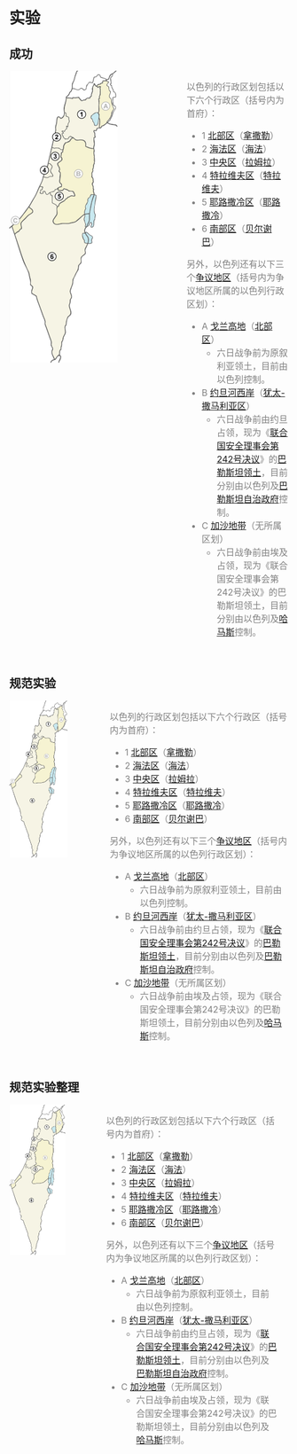 # 实验

## 成功

<div style="display: flex; flex-wrap: wrap; gap: 20px; align-items: flex-start;">
  <div style="flex: 1; min-width: 300px;">
    <img src="assets/以色列行政区划图.jpeg" alt="以色列行政区划图" style="width: 65%">
  </div>
  <div style="flex: 2; font-size: 16px; color: gray">
    <p>以色列的行政区划包括以下六个行政区（括号内为首府）：</p>
    <ul>
      <li>1 <a href="https://zh.wikipedia.org/wiki/北部区_(以色列)">北部区</a>（<a href="https://zh.wikipedia.org/wiki/拿撒勒">拿撒勒</a>）</li>
      <li>2 <a href="https://zh.wikipedia.org/wiki/海法区">海法区</a>（<a href="https://zh.wikipedia.org/wiki/海法">海法</a>）</li>
      <li>3 <a href="https://zh.wikipedia.org/wiki/中央区_(以色列)">中央区</a>（<a href="https://zh.wikipedia.org/wiki/拉姆拉">拉姆拉</a>）</li>
      <li>4 <a href="https://zh.wikipedia.org/wiki/特拉维夫区">特拉维夫区</a>（<a href="https://zh.wikipedia.org/wiki/特拉维夫">特拉维夫</a>）</li>
      <li>5 <a href="https://zh.wikipedia.org/wiki/耶路撒冷区">耶路撒冷区</a>（<a href="https://zh.wikipedia.org/wiki/耶路撒冷">耶路撒冷</a>）</li>
      <li>6 <a href="https://zh.wikipedia.org/wiki/南部区_(以色列)">南部区</a>（<a href="https://zh.wikipedia.org/wiki/贝尔谢巴">贝尔谢巴</a>）</li>
    </ul>
    <p>
      另外，以色列还有以下三个<a href="https://zh.wikipedia.org/wiki/世界主權爭端領土列表">争议地区</a>（括号内为争议地区所属的以色列行政区划）：
    </p>
    <ul>
      <li>
        A <a href="https://zh.wikipedia.org/wiki/戈蘭高地">戈兰高地</a>（<a href="https://zh.wikipedia.org/wiki/北部区_(以色列)">北部区</a>）
        <ul>
          <li>六日战争前为原叙利亚领土，目前由以色列控制。</li>
        </ul>
      </li>
      <li>
        B <a href="https://zh.wikipedia.org/wiki/約旦河西岸">约旦河西岸</a>（<a href="https://zh.wikipedia.org/wiki/猶太-撒馬利亞區">犹太-撒马利亚区</a>）
        <ul>
          <li>六日战争前由约旦占领，现为《<a href="https://zh.wikipedia.org/wiki/聯合國安全理事會第242號決議">联合国安全理事会第242号决议</a>》的<a href="https://zh.wikipedia.org/wiki/巴勒斯坦领土">巴勒斯坦领土</a>，目前分别由以色列及<a href="https://zh.wikipedia.org/wiki/巴勒斯坦自治政府">巴勒斯坦自治政府</a>控制。</li>
        </ul>
      </li>
      <li>
        C <a href="https://zh.wikipedia.org/wiki/加沙地帶">加沙地带</a>（无所属区划）
        <ul>
          <li>六日战争前由埃及占领，现为《联合国安全理事会第242号决议》的巴勒斯坦领土，目前分别由以色列及<a href="https://zh.wikipedia.org/wiki/哈馬斯">哈马斯</a>控制。</li>
        </ul>
      </li>
    </ul>
  </div>
<div/>

## 规范实验

<div style="display: flex; flex-wrap: wrap; gap: 20px; align-items: flex-start;">
  <div style="flex: 1">
    <img src="assets/以色列行政区划图.jpeg" alt="以色列行政区划图" style="width: 65%">
  </div>
  <figcaption style="flex: 2; font-size: 16px; color: gray">
    <p>以色列的行政区划包括以下六个行政区（括号内为首府）：</p>
    <ul>
      <li>1 <a href="https://zh.wikipedia.org/wiki/北部区_(以色列)">北部区</a>（<a href="https://zh.wikipedia.org/wiki/拿撒勒">拿撒勒</a>）</li>
      <li>2 <a href="https://zh.wikipedia.org/wiki/海法区">海法区</a>（<a href="https://zh.wikipedia.org/wiki/海法">海法</a>）</li>
      <li>3 <a href="https://zh.wikipedia.org/wiki/中央区_(以色列)">中央区</a>（<a href="https://zh.wikipedia.org/wiki/拉姆拉">拉姆拉</a>）</li>
      <li>4 <a href="https://zh.wikipedia.org/wiki/特拉维夫区">特拉维夫区</a>（<a href="https://zh.wikipedia.org/wiki/特拉维夫">特拉维夫</a>）</li>
      <li>5 <a href="https://zh.wikipedia.org/wiki/耶路撒冷区">耶路撒冷区</a>（<a href="https://zh.wikipedia.org/wiki/耶路撒冷">耶路撒冷</a>）</li>
      <li>6 <a href="https://zh.wikipedia.org/wiki/南部区_(以色列)">南部区</a>（<a href="https://zh.wikipedia.org/wiki/贝尔谢巴">贝尔谢巴</a>）</li>
    </ul>
    <p>
      另外，以色列还有以下三个<a href="https://zh.wikipedia.org/wiki/世界主權爭端領土列表">争议地区</a>（括号内为争议地区所属的以色列行政区划）：
    </p>
    <ul>
      <li>
        A <a href="https://zh.wikipedia.org/wiki/戈蘭高地">戈兰高地</a>（<a href="https://zh.wikipedia.org/wiki/北部区_(以色列)">北部区</a>）
        <ul>
          <li>六日战争前为原叙利亚领土，目前由以色列控制。</li>
        </ul>
      </li>
      <li>
        B <a href="https://zh.wikipedia.org/wiki/約旦河西岸">约旦河西岸</a>（<a href="https://zh.wikipedia.org/wiki/猶太-撒馬利亞區">犹太-撒马利亚区</a>）
        <ul>
          <li>六日战争前由约旦占领，现为《<a href="https://zh.wikipedia.org/wiki/聯合國安全理事會第242號決議">联合国安全理事会第242号决议</a>》的<a href="https://zh.wikipedia.org/wiki/巴勒斯坦领土">巴勒斯坦领土</a>，目前分别由以色列及<a href="https://zh.wikipedia.org/wiki/巴勒斯坦自治政府">巴勒斯坦自治政府</a>控制。</li>
        </ul>
      </li>
      <li>
        C <a href="https://zh.wikipedia.org/wiki/加沙地帶">加沙地带</a>（无所属区划）
        <ul>
          <li>六日战争前由埃及占领，现为《联合国安全理事会第242号决议》的巴勒斯坦领土，目前分别由以色列及<a href="https://zh.wikipedia.org/wiki/哈馬斯">哈马斯</a>控制。</li>
        </ul>
      </li>
    </ul>
  </figcaption>
<div/>

## 规范实验整理

<div style="display: flex; flex-wrap: wrap; gap: 20px; align-items: flex-start">
  <div style="flex: 1">
    <img
      src="assets/以色列行政区划图.jpeg"
      alt="以色列行政区划图"
      style="width: 65%"
    />
  </div>
  <figcaption style="flex: 2; font-size: 16px; color: gray">
    <p>以色列的行政区划包括以下六个行政区（括号内为首府）：</p>
    <ul>
      <li>
        1 <a href="https://zh.wikipedia.org/wiki/北部区_(以色列)">北部区</a>（<a
          href="https://zh.wikipedia.org/wiki/拿撒勒"
          >拿撒勒</a
        >）
      </li>
      <li>
        2 <a href="https://zh.wikipedia.org/wiki/海法区">海法区</a>（<a
          href="https://zh.wikipedia.org/wiki/海法"
          >海法</a
        >）
      </li>
      <li>
        3 <a href="https://zh.wikipedia.org/wiki/中央区_(以色列)">中央区</a>（<a
          href="https://zh.wikipedia.org/wiki/拉姆拉"
          >拉姆拉</a
        >）
      </li>
      <li>
        4 <a href="https://zh.wikipedia.org/wiki/特拉维夫区">特拉维夫区</a>（<a
          href="https://zh.wikipedia.org/wiki/特拉维夫"
          >特拉维夫</a
        >）
      </li>
      <li>
        5 <a href="https://zh.wikipedia.org/wiki/耶路撒冷区">耶路撒冷区</a>（<a
          href="https://zh.wikipedia.org/wiki/耶路撒冷"
          >耶路撒冷</a
        >）
      </li>
      <li>
        6 <a href="https://zh.wikipedia.org/wiki/南部区_(以色列)">南部区</a>（<a
          href="https://zh.wikipedia.org/wiki/贝尔谢巴"
          >贝尔谢巴</a
        >）
      </li>
    </ul>
    <p>
      另外，以色列还有以下三个<a
        href="https://zh.wikipedia.org/wiki/世界主權爭端領土列表"
        >争议地区</a
      >（括号内为争议地区所属的以色列行政区划）：
    </p>
    <ul>
      <li>
        A <a href="https://zh.wikipedia.org/wiki/戈蘭高地">戈兰高地</a>（<a
          href="https://zh.wikipedia.org/wiki/北部区_(以色列)"
          >北部区</a
        >）
        <ul>
          <li>六日战争前为原叙利亚领土，目前由以色列控制。</li>
        </ul>
      </li>
      <li>
        B <a href="https://zh.wikipedia.org/wiki/約旦河西岸">约旦河西岸</a>（<a
          href="https://zh.wikipedia.org/wiki/猶太-撒馬利亞區"
          >犹太-撒马利亚区</a
        >）
        <ul>
          <li>
            六日战争前由约旦占领，现为《<a
              href="https://zh.wikipedia.org/wiki/聯合國安全理事會第242號決議"
              >联合国安全理事会第242号决议</a
            >》的<a href="https://zh.wikipedia.org/wiki/巴勒斯坦领土"
              >巴勒斯坦领土</a
            >，目前分别由以色列及<a
              href="https://zh.wikipedia.org/wiki/巴勒斯坦自治政府"
              >巴勒斯坦自治政府</a
            >控制。
          </li>
        </ul>
      </li>
      <li>
        C
        <a href="https://zh.wikipedia.org/wiki/加沙地帶">加沙地带</a
        >（无所属区划）
        <ul>
          <li>
            六日战争前由埃及占领，现为《联合国安全理事会第242号决议》的巴勒斯坦领土，目前分别由以色列及<a
              href="https://zh.wikipedia.org/wiki/哈馬斯"
              >哈马斯</a
            >控制。
          </li>
        </ul>
      </li>
    </ul>
  </figcaption>
  <div />
</div>